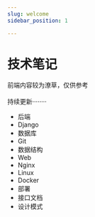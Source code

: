 ```yaml
---
slug: welcome
sidebar_position: 1

---
```


# 技术笔记

前端内容较为潦草，仅供参考 <br></br>
持续更新········

- 后端
- Django
- 数据库
- Git
- 数据结构
- Web
- Nginx
- Linux
- Docker
- 部署
- 接口文档
- 设计模式